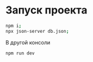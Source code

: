 # Запуск проекта

```bash
npm i;
npx json-server db.json;
```

В другой консоли

```bash
npm run dev
```
